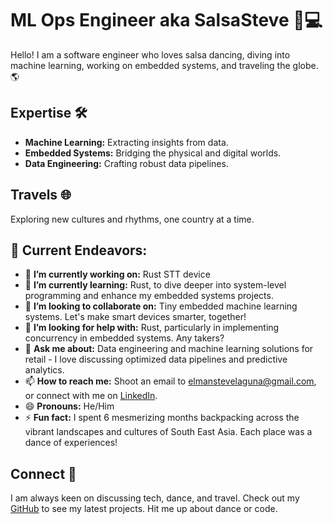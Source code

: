 # ML Ops Engineer aka SalsaSteve 🕺💻

Hello! I am a software engineer who loves salsa dancing, diving into machine learning, working on embedded systems, and traveling the globe. 🌎

## Expertise 🛠️
- **Machine Learning:** Extracting insights from data.
- **Embedded Systems:** Bridging the physical and digital worlds.
- **Data Engineering:** Crafting robust data pipelines.

## Travels 🌐
Exploring new cultures and rhythms, one country at a time.

## 📌 Current Endeavors:

- 🔭 **I’m currently working on:** Rust STT device
- 🌱 **I’m currently learning:** Rust, to dive deeper into system-level programming and enhance my embedded systems projects.
- 👯 **I’m looking to collaborate on:** Tiny embedded machine learning systems. Let's make smart devices smarter, together!
- 🤔 **I’m looking for help with:** Rust, particularly in implementing concurrency in embedded systems. Any takers?
- 💬 **Ask me about:** Data engineering and machine learning solutions for retail - I love discussing optimized data pipelines and predictive analytics.
- 📫 **How to reach me:** Shoot an email to elmanstevelaguna@gmail.com, or connect with me on [LinkedIn](https://linkedin.com/in/salsasteve).
- 😄 **Pronouns:** He/Him
- ⚡ **Fun fact:** I spent 6 mesmerizing months backpacking across the vibrant landscapes and cultures of South East Asia. Each place was a dance of experiences!

## Connect 🤝
I am always keen on discussing tech, dance, and travel. Check out my [GitHub](https://github.com/salsasteve) to see my latest projects. Hit me up about dance or code.

